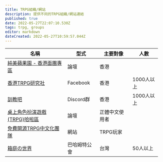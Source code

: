 ```yaml
---
title: TRPG組織/網站
description: 提供不同的TRPG組織/網站連結
published: true
date: 2022-05-27T22:07:10.530Z
tags: trpg, groups
editor: markdown
dateCreated: 2022-05-27T10:59:57.044Z
---
```


|名稱|型式|主要對像|人數
| -- | -- | -- | -- |
[純美蘋果園 - 香港面團專區](http://www.goddessfantasy.net/bbs/index.php?board=1400.0)|論壇|香港|
[香港TRPG研究社](https://www.facebook.com/groups/HKTRPG/)|Facebook|香港|1000人以上
[訓教吧](https://discord.gg/vx4kcm7)|Discord群|香港|1000人以上
[桌上角色扮演遊戲(TRPG)哈啦區](https://forum.gamer.com.tw/B.php?bsn=60429&subbsn=0)|論壇|正體中文使用者|
[免費開源TRPG中文化團隊](https://hazmole.github.io/Free-Open-TRPG-Translation/)|網站|TRPG玩家|
[箱庭の世界](https://guild.gamer.com.tw/about.php?gsn=7149)|巴哈姆特公會|台灣|50人以上

